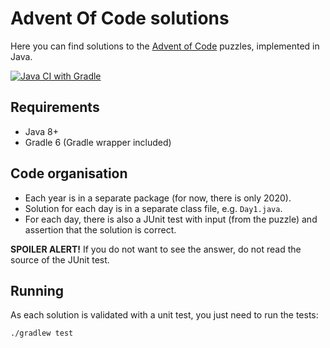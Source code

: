 Advent Of Code solutions
===

Here you can find solutions to the [Advent of Code](https://adventofcode.com/) puzzles,
implemented in Java.

[![Java CI with Gradle](https://github.com/nemecec/aoc/workflows/Java%20CI%20with%20Gradle/badge.svg)](https://github.com/nemecec/aoc/actions?query=workflow%3A%22Java+CI+with+Gradle%22)

Requirements
---

* Java 8+
* Gradle 6 (Gradle wrapper included)

Code organisation
---

* Each year is in a separate package (for now, there is only 2020).
* Solution for each day is in a separate class file, e.g. `Day1.java`.
* For each day, there is also a JUnit test with input (from the puzzle)
  and assertion that the solution is correct.

**SPOILER ALERT!** If you do not want to see the answer, do not read the source of the JUnit test.

Running
---

As each solution is validated with a unit test, you just need to run the tests:
```
./gradlew test
```